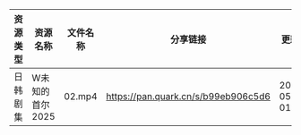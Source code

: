 | 资源类型 | 资源名称       | 文件名称   | 分享链接                                | 更新时间                |
| ---- | ---------- | ------ | ----------------------------------- | ------------------- |
| 日韩剧集 | W未知的首尔2025 | 02.mp4 | https://pan.quark.cn/s/b99eb906c5d6 | 2025-05-26 01:26:41 |
